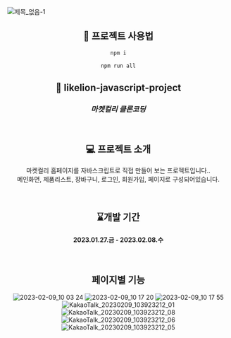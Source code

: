 ![제목_없음-1](https://user-images.githubusercontent.com/92195610/232568683-4ff85234-792f-429d-b0c8-a78766fdc88f.png)

<div align="center">

## 🚀 프로젝트 사용법

```sh
npm i

npm run all
```

## 🦁 likelion-javascript-project
### _마켓컬리 클론코딩_
<br>

## 💻 프로젝트 소개

마켓컬리 홈페이지를 자바스크립트로 직접 만들어 보는 프로젝트입니다..  <br>
메인화면, 제품리스트, 장바구니, 로그인, 회원가입, 페이지로 구성되어있습니다. 

<br>

## ⌛개발 기간
#### 2023.01.27.금 - 2023.02.08.수

<br>

## 페이지별 기능
![2023-02-09_10 03 24](https://user-images.githubusercontent.com/92195610/232567121-6f373641-ca72-4930-b9d8-a0f54cd883c8.png)
![2023-02-09_10 17 20](https://user-images.githubusercontent.com/92195610/232567134-d5ac9d0e-a92a-4d7c-b5f9-da54ceb0caa2.png)
![2023-02-09_10 17 55](https://user-images.githubusercontent.com/92195610/232567152-2cbbd344-b24d-4fae-b295-102347474a37.png)
![KakaoTalk_20230209_103923212_01](https://user-images.githubusercontent.com/92195610/232567157-690f5b7c-5b79-4e4d-8420-fd0e10b1dc80.png)
![KakaoTalk_20230209_103923212_08](https://user-images.githubusercontent.com/92195610/232567222-5d86ad4d-8ab3-40ee-abe7-cb718fb40c5c.png)
![KakaoTalk_20230209_103923212_06](https://user-images.githubusercontent.com/92195610/232567243-8a7ae4d3-9f13-416d-9f0d-af310271b301.png)
![KakaoTalk_20230209_103923212_05](https://user-images.githubusercontent.com/92195610/232567253-a15783d1-e9a9-4e3a-87b3-905d625fc355.png)

